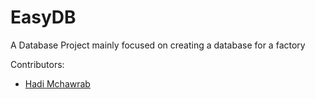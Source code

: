 # EasyDB
A Database Project mainly focused on creating a database for a factory

Contributors:

- [Hadi Mchawrab](https://github.com/HadiMchawrab)

